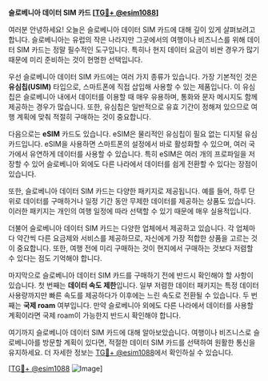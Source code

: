 **슬로베니아 데이터 SIM 카드 [[TG💪+ @esim1088](https://t.me/s/esim1088)]**

여러분 안녕하세요! 오늘은 슬로베니아 데이터 SIM 카드에 대해 깊이 있게 살펴보려고 합니다. 슬로베니아는 유럽의 작은 나라지만 그곳에서의 여행이나 비즈니스를 위해 데이터 SIM 카드는 정말 필수적인 도구입니다. 특히나 현지 데이터 요금이 비싼 경우가 많기 때문에 미리 준비하는 것이 현명한 선택입니다.

우선 슬로베니아 데이터 SIM 카드에는 여러 가지 종류가 있습니다. 가장 기본적인 것은 **유심칩(USIM)** 타입으로, 스마트폰에 직접 삽입해 사용할 수 있는 제품입니다. 이 유심칩은 슬로베니아 내에서 데이터를 이용할 때 매우 유용하며, 통화와 문자 메시지도 함께 제공하는 경우가 많습니다. 또한, 유심칩은 일반적으로 유효 기간이 정해져 있으므로 여행 계획에 맞춰 적절히 구매하는 것이 중요합니다.

다음으로는 **eSIM** 카드도 있습니다. eSIM은 물리적인 유심칩이 필요 없는 디지털 유심 카드입니다. eSIM을 사용하면 스마트폰의 설정에서 바로 활성화할 수 있으며, 여러 국가에서 유연하게 데이터를 사용할 수 있습니다. 특히 eSIM은 여러 개의 프로파일을 저장할 수 있어 슬로베니아 외에도 다른 나라에서 데이터를 쉽게 전환할 수 있다는 장점이 있습니다.

또한, 슬로베니아 데이터 SIM 카드는 다양한 패키지로 제공됩니다. 예를 들어, 하루 단위로 데이터를 구매하거나 일정 기간 동안 무제한 데이터를 제공하는 상품도 있습니다. 이러한 패키지는 개인의 여행 일정에 따라 선택할 수 있기 때문에 매우 실용적입니다.

더불어 슬로베니아 데이터 SIM 카드는 다양한 업체에서 제공하고 있습니다. 각 업체마다 약간씩 다른 요금제와 서비스를 제공하므로, 자신에게 가장 적합한 상품을 고르는 것이 중요합니다. 또한, 여행 전에 미리 구매하는 것이 현지에서 구매하는 것보다 저렴할 수 있다는 점도 기억해야 합니다.

마지막으로 슬로베니아 데이터 SIM 카드를 구매하기 전에 반드시 확인해야 할 사항이 있습니다. 첫 번째는 **데이터 속도 제한**입니다. 일부 저렴한 데이터 패키지는 특정 데이터 사용량까지만 빠른 속도를 제공하다가 이후에는 느린 속도로 전환될 수 있습니다. 두 번째는 **국제 roam** 여부입니다. 만약 슬로베니아 외에도 다른 나라에서 데이터를 사용할 계획이라면 국제 roam이 가능한지 반드시 확인해야 합니다.

여기까지 슬로베니아 데이터 SIM 카드에 대해 알아보았습니다. 여행이나 비즈니스로 슬로베니아를 방문할 계획이 있다면, 적절한 데이터 SIM 카드를 선택하여 원활한 통신을 유지하세요. 더 자세한 정보는 [TG💪+ @esim1088](https://t.me/s/esim1088)에서 확인하실 수 있습니다.

[[TG💪+ @esim1088](https://t.me/s/esim1088) ![Image](https://i.postimg.cc/Y0z9fWf4/image.png)]